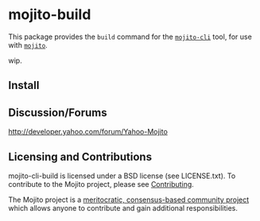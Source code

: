 mojito-build
==========

This package provides the `build` command for the [`mojito-cli`](https://github.com/yahoo/mojito-cli) tool, for use with [`mojito`](https://github.com/yahoo/mojito).

wip.


Install
-------



Discussion/Forums
-----------------

http://developer.yahoo.com/forum/Yahoo-Mojito

Licensing and Contributions
---------------------------

mojito-cli-build is licensed under a BSD license (see LICENSE.txt). To contribute to the Mojito project, please see [Contributing](https://github.com/yahoo/mojito/wiki/Contributing-Code-to-Mojito).

The Mojito project is a [meritocratic, consensus-based community project](https://github.com/yahoo/mojito/wiki/Governance-Model) which allows anyone to contribute and gain additional responsibilities.
